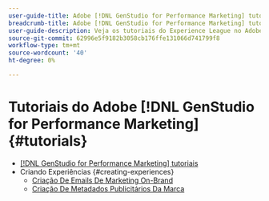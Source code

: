 ```yaml
---
user-guide-title: Adobe [!DNL GenStudio for Performance Marketing] tutoriais
breadcrumb-title: Adobe [!DNL GenStudio for Performance Marketing] tutoriais
user-guide-description: Veja os tutoriais do Experience League no Adobe [!DNL GenStudio for Performance Marketing], uma solução completa para acelerar e simplificar sua cadeia de fornecimento de conteúdo com IA gerativa e automação inteligente.
source-git-commit: 62996e5f9182b3058cb176ffe131066d741799f8
workflow-type: tm+mt
source-wordcount: '40'
ht-degree: 0%

---
```



# Tutoriais do Adobe [!DNL GenStudio for Performance Marketing] {#tutorials}

+ [[!DNL GenStudio for Performance Marketing] tutoriais](overview.md)
+ Criando Experiências {#creating-experiences}
   + [Criação De Emails De Marketing On-Brand](./creating-experiences/creating-on-brand-emails.md)
   + [Criação De Metadados Publicitários Da Marca](./creating-experiences/creating-on-meta-ads.md)
